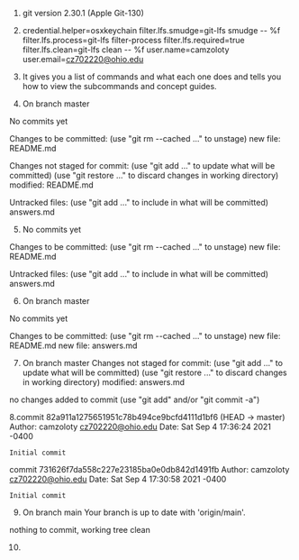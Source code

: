 1. git version 2.30.1 (Apple Git-130)

2. credential.helper=osxkeychain
filter.lfs.smudge=git-lfs smudge -- %f
filter.lfs.process=git-lfs filter-process
filter.lfs.required=true
filter.lfs.clean=git-lfs clean -- %f
user.name=camzoloty
user.email=cz702220@ohio.edu

3. It gives you a list of commands and what each one does and tells you how to view the subcommands and concept guides.

4. On branch master

No commits yet

Changes to be committed:
  (use "git rm --cached <file>..." to unstage)
        new file:   README.md

Changes not staged for commit:
  (use "git add <file>..." to update what will be committed)
  (use "git restore <file>..." to discard changes in working directory)
        modified:   README.md

Untracked files:
  (use "git add <file>..." to include in what will be committed)
        answers.md

5. No commits yet

Changes to be committed:
  (use "git rm --cached <file>..." to unstage)
        new file:   README.md

Untracked files:
  (use "git add <file>..." to include in what will be committed)
        answers.md

6. On branch master

No commits yet

Changes to be committed:
  (use "git rm --cached <file>..." to unstage)
        new file:   README.md
        new file:   answers.md

7. On branch master
Changes not staged for commit:
  (use "git add <file>..." to update what will be committed)
  (use "git restore <file>..." to discard changes in working directory)
        modified:   answers.md

no changes added to commit (use "git add" and/or "git commit -a")

8.commit 82a911a1275651951c78b494ce9bcfd4111d1bf6 (HEAD -> master)
Author: camzoloty <cz702220@ohio.edu>
Date:   Sat Sep 4 17:36:24 2021 -0400

    Initial commit

commit 731626f7da558c227e23185ba0e0db842d1491fb
Author: camzoloty <cz702220@ohio.edu>
Date:   Sat Sep 4 17:30:58 2021 -0400

    Initial commit

9. On branch main
Your branch is up to date with 'origin/main'.

nothing to commit, working tree clean
  
10. 
